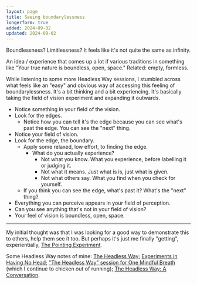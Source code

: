```yaml
---
layout: page
title: Seeing boundarylessness
longerform: true
added: 2024-09-02
updated: 2024-09-02
---
```


Boundlessness? Limitlessness? It feels like it's not quite the same as infinity.

An idea / experience that comes up a lot if various traditions in something like "Your true nature is boundless, open, space." Related: empty, formless.

While listening to some more Headless Way sessions, I stumbled across what feels like an "easy" and obvious way of accessing this feeling of boundarylessness. It's a bit thinking and a bit experiencing. It's basically taking the field of vision experiment and expanding it outwards.

- Notice something in your field of the vision.
- Look for the edges.
    - Notice how you can tell it's the edge because you can see what's past the edge. You can see the "next" thing.
- Notice your field of vision.
- Look for the edge, the boundary.
    - Apply some relaxed, low effort, to finding the edge.
        - What do you actually experience?  
            - Not what you know. What you experience, before labelling it or judging it.
            - Not what it means. Just what is is, just what is given.
            - Not what others say. What you find when you check for yourself.
    - If you think you can see the edge, what's past it? What's the "next" thing?
- Everything you can perceive appears in your field of perception.
- Can you see anything that's not in your field of vision?
- Your feel of vision is boundless, open, space.

---

My initial thought was that I was looking for a good way to demonstrate this to others, help them see it too. But perhaps it's just me finally "getting", experientially, [The Pointing Experiment](/thinking/the-headless-way-session-for-one-mindful-breath/#-pointing-experiment).

Some Headless Way notes of mine: [The Headless Way](/thinking/headless/); [Experiments in Having No Head](/thinking/experiments-in-having-no-head/); ["The Headless Way" session for One Mindful Breath](/thinking/the-headless-way-session-for-one-mindful-breath/) (which I continue to chicken out of running); [The Headless Way: A Conversation](/thinking/the-headless-way-a-conversation/).